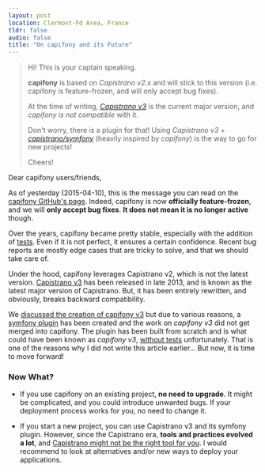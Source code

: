 ```yaml
---
layout: post
location: Clermont-Fd Area, France
tldr: false
audio: false
title: "On capifony and its Future"
---
```


> Hi! This is your captain speaking.
>
> **capifony** is based on *Capistrano v2.x* and will stick to this version
> (i.e. capifony is feature-frozen, and will only accept bug fixes).
>
> At the time of writing, [*Capistrano v3*](http://capistranorb.com/) is the
> current major version, and *capifony is not compatible* with it.
>
> Don't worry, there is a plugin for that! Using *Capistrano v3* +
> [*capistrano/symfony*](https://github.com/capistrano/symfony) (heavily
> inspired by *capifony*) is the way to go for new projects!
>
> Cheers!

Dear capifony users/friends,

As of yesterday (2015-04-10), this is the message you can read on the [capifony
GitHub's page](https://github.com/everzet/capifony). Indeed, capifony is now
**officially feature-frozen**, and we will **only accept bug fixes**. **It does
not mean it is no longer active** though.

Over the years, capifony became pretty stable, especially with the addition of
[tests](https://github.com/everzet/capifony/tree/master/spec). Even if it is not
perfect, it ensures a certain confidence. Recent bug reports are mostly edge
cases that are tricky to solve, and that we should take care of.

Under the hood, capifony leverages Capistrano v2, which is not the latest
version. [Capistrano v3](http://capistranorb.com/) has been released in late
2013, and is known as the latest major version of Capistrano. But, it has been
entirely rewritten, and obviously, breaks backward compatibility.

We [discussed the creation of capifony
v3](https://github.com/everzet/capifony/pull/437) but due to various reasons, a
[symfony plugin](https://github.com/capistrano/symfony) has been created and the
work on _capifony v3_ did not get merged into capifony. The plugin has been
built from scratch and is what could have been known as _capifony v3_, [without
tests](https://github.com/capistrano/symfony/issues/27) unfortunately. That is
one of the reasons why I did not write this article earlier... But now, it is time
to move forward!

### Now What?

* If you use capifony on an existing project, **no need to upgrade**. It might be
 complicated, and you could introduce unwanted bugs. If your deployment process works
 for you, no need to change it.

* If you start a new project, you can use Capistrano v3 and its symfony plugin.
  However, since the Capistrano era, **tools and practices evolved a lot**, and
  [Capistrano might not be the right tool for
  you](https://groups.google.com/forum/#!topic/capistrano/nmMaqWR1z84). I would
  recommend to look at alternatives and/or new ways to deploy your applications.
